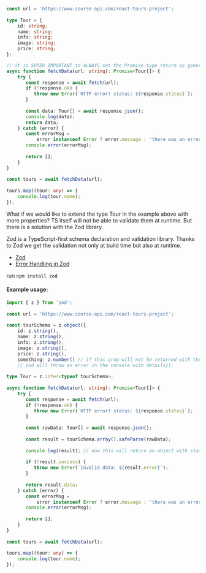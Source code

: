 ```ts
const url = 'https://www.course-api.com/react-tours-project';  
  
type Tour = {  
    id: string;  
    name: string;  
    info: string;  
    image: string;  
    price: string;
};  

// it is SUPER IMPORTANT to ALWAYS set the Promise type return as generic and specify the type when dealing with fetch, axios etc.!!
async function fetchData(url: string): Promise<Tour[]> {
    try {  
       const response = await fetch(url);  
       if (!response.ok) {  
          throw new Error(`HTTP error! status: ${response.status}`);  
       }  
  
       const data: Tour[] = await response.json();  
       console.log(data);  
       return data;  
    } catch (error) {  
       const errorMsg = 
	       error instanceof Error ? error.message : 'there was an error...';  
       console.error(errorMsg);  
  
       return [];  
    }  
}  
  
const tours = await fetchData(url);  
  
tours.map((tour: any) => {  
    console.log(tour.name);  
});

```

What if we would like to extend the type Tour in the example above with more properties? TS itself will not be able to validate them at runtime. But there is a solution with the Zod library.

Zod is a TypeScript-first schema declaration and validation library. Thanks to Zod we get the validation not only at build time but also at runtime.

- [Zod](https://zod.dev/)  
- [Error Handling in Zod](https://zod.dev/ERROR_HANDLING)

run `npm install zod`

#### Example usage:

```ts
import { z } from 'zod';  
  
const url = 'https://www.course-api.com/react-tours-project';  
  
const tourSchema = z.object({  
    id: z.string(),  
    name: z.string(),  
    info: z.string(),  
    image: z.string(),  
    price: z.string(),  
    something: z.number() // if this prop will not be returned with the object  
    // zod will throw an error in the console with details});  
  
type Tour = z.infer<typeof tourSchema>;  
  
async function fetchData(url: string): Promise<Tour[]> {  
    try {  
       const response = await fetch(url);  
       if (!response.ok) {  
          throw new Error(`HTTP error! status: ${response.status}`);  
       }  
  
       const rawData: Tour[] = await response.json();  
  
       const result = tourSchema.array().safeParse(rawData);  
  
       console.log(result); // now this will return an object with status  
  
       if (!result.success) {  
          throw new Error(`Invalid data: ${result.error}`);  
       }  
  
       return result.data;  
    } catch (error) {  
       const errorMsg = 
	       error instanceof Error ? error.message : 'there was an error...';  
       console.error(errorMsg);  
  
       return [];  
    }  
}  
  
const tours = await fetchData(url);  
  
tours.map((tour: any) => {  
    console.log(tour.name);  
});
```